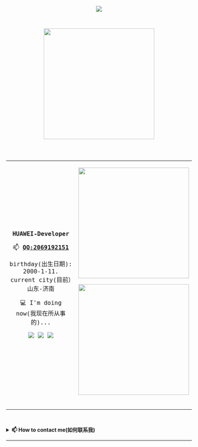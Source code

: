 <p align = "center">
  <img src = "https://readme-typing-svg.demolab.com?font=Fira+Code&pause=1000&width=435&lines=%E6%AC%A2%E8%BF%8E%E5%AD%A6%E4%B9%A0python%E2%80%94%E7%AE%97%E6%B3%95%F0%9F%91%8F%F0%9F%91%8F%F0%9F%91%8F%F0%9F%91%8F%F0%9F%91%8F%F0%9F%91%8F">
  </p>
  <br >
  <p align = "center">
  <a href="#"><img src="https://github-readme-stats.vercel.app/api/top-langs/?username=panhongsheng-eng&border_radius=45&theme=dracula&layout=compact" width="300"></a>
  <p>

<code>
  <table border="0" >
      <tbody>
          <tr>
              <td>
                <p></p>
                <p align='center'><b>HUAWEI-Developer</b></p>
                <p align='center'>📫&nbsp;<b><a href="Email:2069192151@qq.com">QQ:2069192151</a></b></p>
                <p align='center'>birthday(出生日期): 2000-1-11. current city(目前）山东-济南</p>
                <p align='center'>
                  💻 I'm doing now(我现在所从事的)...
                </p>
                <p align='center'>
                  <img src="https://img.shields.io/github/followers/fmw666?color=brightgreen&label=flower%20me%28%E5%85%B3%E6%B3%A8%E6%88%91%29" />
                  <img src="https://img.shields.io/github/followers/fmw666?color=orange&label=web%20developer%28%E7%BD%91%E7%AB%99%E5%BC%80%E5%8F%91%E8%80%85%29" />
                  <img src="https://img.shields.io/badge/language(%E5%BC%80%E5%8F%91%E8%AF%AD%E8%A8%80)-Python-blue" />
                </p>
              </td>
              <td>
                <p></p><p></p>
                <p align='center'>
                  <a href="#"><img src="https://github-readme-stats.vercel.app/api?username=panhongsheng-eng&show_icons=true&theme=dracula&border_radius=45" width="300"></a>
                </p>
                <p align='center'>
                  <a href="#"><img src="https://github-readme-stats.vercel.app/api/top-langs/?username=panhongsheng-eng&border_radius=45&theme=dracula&layout=compact" width="300"></a>
                </p>
                <br>
              </td>
          </tr>
      </tbody>
  </table>
</code>

<details>
<summary>
  <b>📫 How to contact me(如何联系我)</b>
</summary>

<br>

- QQ: 2069192151
- WeChat：
- Email: 2069192151@qq.com
- `Please make a note or I may ignore your request(请做好备注，否则我可能将忽视您的请求)`

</details>

---

<br>



